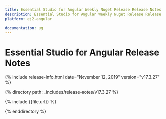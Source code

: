 ```yaml
---
title: Essential Studio for Angular Weekly Nuget Release Release Notes  
description: Essential Studio for Angular Weekly Nuget Release Release Notes  
platform: ej2-angular

documentation: ug
---
```


# Essential Studio for  Angular  Release Notes  

{% include release-info.html date="November 12, 2019"   version="v17.3.27"  %} 

{% directory path: _includes/release-notes/v17.3.27 %}

{% include {{file.url}} %}

{% enddirectory %}
